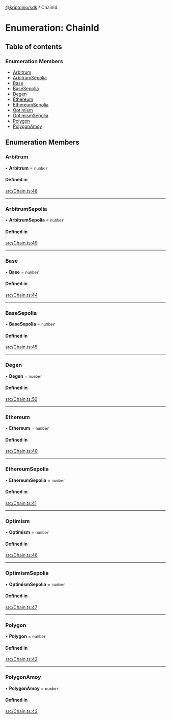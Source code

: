 [@kriptonio/sdk](../README.md) / ChainId

# Enumeration: ChainId

## Table of contents

### Enumeration Members

- [Arbitrum](ChainId.md#arbitrum)
- [ArbitrumSepolia](ChainId.md#arbitrumsepolia)
- [Base](ChainId.md#base)
- [BaseSepolia](ChainId.md#basesepolia)
- [Degen](ChainId.md#degen)
- [Ethereum](ChainId.md#ethereum)
- [EthereumSepolia](ChainId.md#ethereumsepolia)
- [Optimism](ChainId.md#optimism)
- [OptimismSepolia](ChainId.md#optimismsepolia)
- [Polygon](ChainId.md#polygon)
- [PolygonAmoy](ChainId.md#polygonamoy)

## Enumeration Members

### Arbitrum

• **Arbitrum** = `number`

#### Defined in

[src/Chain.ts:48](https://github.com/kriptonio/sdk/blob/b75f033/packages/sdk/src/Chain.ts#L48)

___

### ArbitrumSepolia

• **ArbitrumSepolia** = `number`

#### Defined in

[src/Chain.ts:49](https://github.com/kriptonio/sdk/blob/b75f033/packages/sdk/src/Chain.ts#L49)

___

### Base

• **Base** = `number`

#### Defined in

[src/Chain.ts:44](https://github.com/kriptonio/sdk/blob/b75f033/packages/sdk/src/Chain.ts#L44)

___

### BaseSepolia

• **BaseSepolia** = `number`

#### Defined in

[src/Chain.ts:45](https://github.com/kriptonio/sdk/blob/b75f033/packages/sdk/src/Chain.ts#L45)

___

### Degen

• **Degen** = `number`

#### Defined in

[src/Chain.ts:50](https://github.com/kriptonio/sdk/blob/b75f033/packages/sdk/src/Chain.ts#L50)

___

### Ethereum

• **Ethereum** = `number`

#### Defined in

[src/Chain.ts:40](https://github.com/kriptonio/sdk/blob/b75f033/packages/sdk/src/Chain.ts#L40)

___

### EthereumSepolia

• **EthereumSepolia** = `number`

#### Defined in

[src/Chain.ts:41](https://github.com/kriptonio/sdk/blob/b75f033/packages/sdk/src/Chain.ts#L41)

___

### Optimism

• **Optimism** = `number`

#### Defined in

[src/Chain.ts:46](https://github.com/kriptonio/sdk/blob/b75f033/packages/sdk/src/Chain.ts#L46)

___

### OptimismSepolia

• **OptimismSepolia** = `number`

#### Defined in

[src/Chain.ts:47](https://github.com/kriptonio/sdk/blob/b75f033/packages/sdk/src/Chain.ts#L47)

___

### Polygon

• **Polygon** = `number`

#### Defined in

[src/Chain.ts:42](https://github.com/kriptonio/sdk/blob/b75f033/packages/sdk/src/Chain.ts#L42)

___

### PolygonAmoy

• **PolygonAmoy** = `number`

#### Defined in

[src/Chain.ts:43](https://github.com/kriptonio/sdk/blob/b75f033/packages/sdk/src/Chain.ts#L43)
